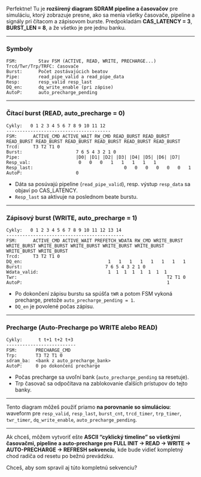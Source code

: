 Perfektne! Tu je **rozšírený diagram SDRAM pipeline a časovačov** pre simuláciu, ktorý zobrazuje presne, ako sa menia všetky časovače, pipeline a signály pri čítacom a zápisovom burste. Predpokladám **CAS_LATENCY = 3**, **BURST_LEN = 8**, a že všetko je pre jednu banku.

---

### Symboly

```
FSM:        Stav FSM (ACTIVE, READ, WRITE, PRECHARGE...)
Trcd/Twr/Trp/TRFC: časovače
Burst:      Počet zostávajúcich beatov
Pipe:       read_pipe_valid a read_pipe_data
Resp:       resp_valid resp_last
DQ_en:      dq_write_enable (pri zápise)
AutoP:      auto_precharge_pending
```

---

### Čítací burst (READ, auto_precharge = 0)

```
Cykly:   0 1 2 3 4 5 6 7 8 9 10 11 12
---------------------------------------
FSM:      ACTIVE_CMD ACTIVE_WAIT RW_CMD READ_BURST READ_BURST READ_BURST READ_BURST READ_BURST READ_BURST READ_BURST READ_BURST
Trcd:     T3 T2 T1 0
Burst:                    7 6 5 4 3 2 1 0
Pipe:                     |D0| |D1| |D2| |D3| |D4| |D5| |D6| |D7|
Resp_val:                  0   0   0   1   1   1   1   1
Resp_last:                                  0   0   0   0   0   0   1
AutoP:                    0
```

* Dáta sa posúvajú pipeline (`read_pipe_valid`), resp. výstup `resp_data` sa objaví po CAS_LATENCY.
* `Resp_last` sa aktivuje na poslednom beate burstu.

---

### Zápisový burst (WRITE, auto_precharge = 1)

```
Cykly:   0 1 2 3 4 5 6 7 8 9 10 11 12 13 14
--------------------------------------------
FSM:      ACTIVE_CMD ACTIVE_WAIT PREFETCH_WDATA RW_CMD WRITE_BURST WRITE_BURST WRITE_BURST WRITE_BURST WRITE_BURST WRITE_BURST WRITE_BURST WRITE_BURST
Trcd:     T3 T2 T1 0
DQ_en:                                1   1   1   1   1   1   1   1
Burst:                               7 6 5 4 3 2 1 0
Wdata_valid:                          1  1  1  1  1  1  1  1
Twr:                                                        T2 T1 0
AutoP:                                                      1
```

* Po dokončení zápisu burstu sa spúšťa `tWR` a potom FSM vykoná precharge, pretože `auto_precharge_pending = 1`.
* `DQ_en` je povolené počas zápisu.

---

### Precharge (Auto-Precharge po WRITE alebo READ)

```
Cykly:      t t+1 t+2 t+3
--------------------------
FSM:       PRECHARGE_CMD
Trp:       T3 T2 T1 0
sdram_ba:  <bank z auto_precharge_bank>
AutoP:     0 po dokončení precharge
```

* Počas precharge sa uvoľní bank (`auto_precharge_pending` sa resetuje).
* Trp časovač sa odpočítava na zablokovanie ďalších prístupov do tejto banky.

---

Tento diagram môžeš použiť priamo **na porovnanie so simuláciou**: waveform pre `resp_valid`, `resp_last`, `burst_cnt`, `trcd_timer`, `trp_timer`, `twr_timer`, `dq_write_enable`, `auto_precharge_pending`.

---

Ak chceš, môžem vytvoriť ešte **ASCII “cyklický timeline” so všetkými časovačmi, pipeline a auto-precharge pre FULL INIT → READ → WRITE → AUTO-PRECHARGE → REFRESH sekvenciu**, kde bude vidieť kompletný chod radiča od resetu po bežnú prevádzku.

Chceš, aby som spravil aj túto kompletnú sekvenciu?
